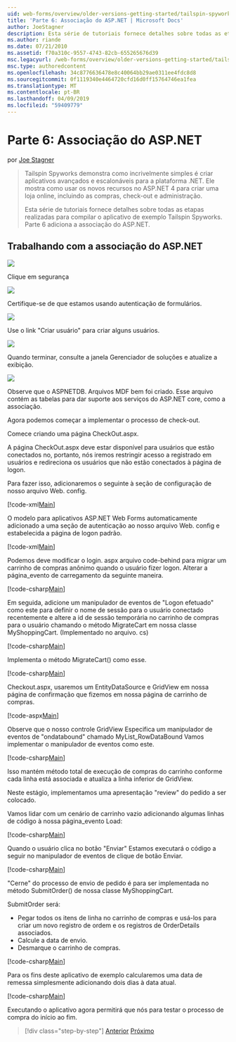 ```yaml
---
uid: web-forms/overview/older-versions-getting-started/tailspin-spyworks/tailspin-spyworks-part-6
title: 'Parte 6: Associação do ASP.NET | Microsoft Docs'
author: JoeStagner
description: Esta série de tutoriais fornece detalhes sobre todas as etapas realizadas para compilar o aplicativo de exemplo Tailspin Spyworks. Parte 6 adiciona a associação do ASP.NET.
ms.author: riande
ms.date: 07/21/2010
ms.assetid: f70a310c-9557-4743-82cb-655265676d39
msc.legacyurl: /web-forms/overview/older-versions-getting-started/tailspin-spyworks/tailspin-spyworks-part-6
msc.type: authoredcontent
ms.openlocfilehash: 34c8776636478e8c40064bb29ae0311ee4fdc8d8
ms.sourcegitcommit: 0f1119340e4464720cfd16d0ff15764746ea1fea
ms.translationtype: MT
ms.contentlocale: pt-BR
ms.lasthandoff: 04/09/2019
ms.locfileid: "59409779"
---
```

# <a name="part-6-aspnet-membership"></a>Parte 6: Associação do ASP.NET

por [Joe Stagner](https://github.com/JoeStagner)

> Tailspin Spyworks demonstra como incrivelmente simples é criar aplicativos avançados e escalonáveis para a plataforma .NET. Ele mostra como usar os novos recursos no ASP.NET 4 para criar uma loja online, incluindo as compras, check-out e administração.
> 
> Esta série de tutoriais fornece detalhes sobre todas as etapas realizadas para compilar o aplicativo de exemplo Tailspin Spyworks. Parte 6 adiciona a associação do ASP.NET.


## <a id="_Toc260221672"></a>  Trabalhando com a associação do ASP.NET

![](tailspin-spyworks-part-6/_static/image1.png)

Clique em segurança

![](tailspin-spyworks-part-6/_static/image1.jpg)

Certifique-se de que estamos usando autenticação de formulários.

![](tailspin-spyworks-part-6/_static/image2.jpg)

Use o link "Criar usuário" para criar alguns usuários.

![](tailspin-spyworks-part-6/_static/image3.jpg)

Quando terminar, consulte a janela Gerenciador de soluções e atualize a exibição.

![](tailspin-spyworks-part-6/_static/image2.png)

Observe que o ASPNETDB. Arquivos MDF bem foi criado. Esse arquivo contém as tabelas para dar suporte aos serviços do ASP.NET core, como a associação.

Agora podemos começar a implementar o processo de check-out.

Comece criando uma página CheckOut.aspx.

A página CheckOut.aspx deve estar disponível para usuários que estão conectados no, portanto, nós iremos restringir acesso a registrado em usuários e redireciona os usuários que não estão conectados à página de logon.

Para fazer isso, adicionaremos o seguinte à seção de configuração de nosso arquivo Web. config.

[!code-xml[Main](tailspin-spyworks-part-6/samples/sample1.xml)]

O modelo para aplicativos ASP.NET Web Forms automaticamente adicionado a uma seção de autenticação ao nosso arquivo Web. config e estabelecida a página de logon padrão.

[!code-xml[Main](tailspin-spyworks-part-6/samples/sample2.xml)]

Podemos deve modificar o login. aspx arquivo code-behind para migrar um carrinho de compras anônimo quando o usuário fizer logon. Alterar a página\_evento de carregamento da seguinte maneira.

[!code-csharp[Main](tailspin-spyworks-part-6/samples/sample3.cs)]

Em seguida, adicione um manipulador de eventos de "Logon efetuado" como este para definir o nome de sessão para o usuário conectado recentemente e altere a id de sessão temporária no carrinho de compras para o usuário chamando o método MigrateCart em nossa classe MyShoppingCart. (Implementado no arquivo. cs)

[!code-csharp[Main](tailspin-spyworks-part-6/samples/sample4.cs)]

Implementa o método MigrateCart() como esse.

[!code-csharp[Main](tailspin-spyworks-part-6/samples/sample5.cs)]

Checkout.aspx, usaremos um EntityDataSource e GridView em nossa página de confirmação que fizemos em nossa página de carrinho de compras.

[!code-aspx[Main](tailspin-spyworks-part-6/samples/sample6.aspx)]

Observe que o nosso controle GridView Especifica um manipulador de eventos de "ondatabound" chamado MyList\_RowDataBound Vamos implementar o manipulador de eventos como este.

[!code-csharp[Main](tailspin-spyworks-part-6/samples/sample7.cs)]

Isso mantém método total de execução de compras do carrinho conforme cada linha está associada e atualiza a linha inferior de GridView.

Neste estágio, implementamos uma apresentação "review" do pedido a ser colocado.

Vamos lidar com um cenário de carrinho vazio adicionando algumas linhas de código à nossa página\_evento Load:

[!code-csharp[Main](tailspin-spyworks-part-6/samples/sample8.cs)]

Quando o usuário clica no botão "Enviar" Estamos executará o código a seguir no manipulador de eventos de clique de botão Enviar.

[!code-csharp[Main](tailspin-spyworks-part-6/samples/sample9.cs)]

"Cerne" do processo de envio de pedido é para ser implementada no método SubmitOrder() de nossa classe MyShoppingCart.

SubmitOrder será:

- Pegar todos os itens de linha no carrinho de compras e usá-los para criar um novo registro de ordem e os registros de OrderDetails associados.
- Calcule a data de envio.
- Desmarque o carrinho de compras.


[!code-csharp[Main](tailspin-spyworks-part-6/samples/sample10.cs)]

Para os fins deste aplicativo de exemplo calcularemos uma data de remessa simplesmente adicionando dois dias à data atual.

[!code-csharp[Main](tailspin-spyworks-part-6/samples/sample11.cs)]

Executando o aplicativo agora permitirá que nós para testar o processo de compra do início ao fim.

> [!div class="step-by-step"]
> [Anterior](tailspin-spyworks-part-5.md)
> [Próximo](tailspin-spyworks-part-7.md)
